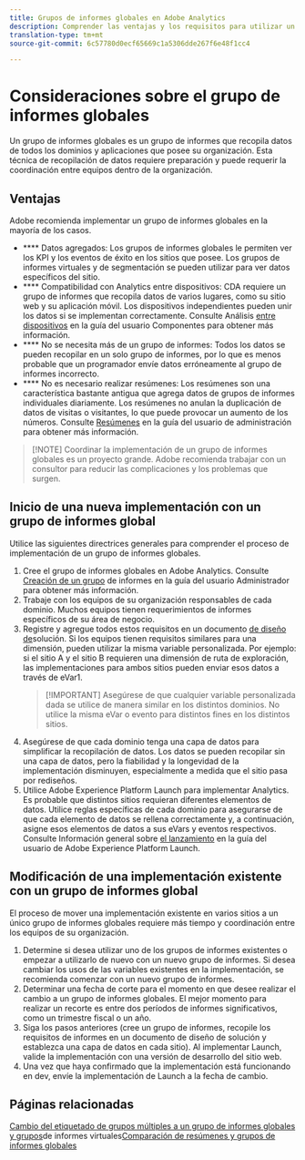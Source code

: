 ```yaml
---
title: Grupos de informes globales en Adobe Analytics
description: Comprender las ventajas y los requisitos para utilizar un grupo de informes globales.
translation-type: tm+mt
source-git-commit: 6c57780d0ecf65669c1a5306dde267f6e48f1cc4

---
```



# Consideraciones sobre el grupo de informes globales

Un grupo de informes globales es un grupo de informes que recopila datos de todos los dominios y aplicaciones que posee su organización. Esta técnica de recopilación de datos requiere preparación y puede requerir la coordinación entre equipos dentro de la organización.

## Ventajas

Adobe recomienda implementar un grupo de informes globales en la mayoría de los casos.

* **** Datos agregados: Los grupos de informes globales le permiten ver los KPI y los eventos de éxito en los sitios que posee. Los grupos de informes virtuales y de segmentación se pueden utilizar para ver datos específicos del sitio.
* **** Compatibilidad con Analytics entre dispositivos: CDA requiere un grupo de informes que recopila datos de varios lugares, como su sitio web y su aplicación móvil. Los dispositivos independientes pueden unir los datos si se implementan correctamente. Consulte Análisis [entre dispositivos](../../components/cda/cda-home.md) en la guía del usuario Componentes para obtener más información.
* **** No se necesita más de un grupo de informes: Todos los datos se pueden recopilar en un solo grupo de informes, por lo que es menos probable que un programador envíe datos erróneamente al grupo de informes incorrecto.
* **** No es necesario realizar resúmenes: Los resúmenes son una característica bastante antigua que agrega datos de grupos de informes individuales diariamente. Los resúmenes no anulan la duplicación de datos de visitas o visitantes, lo que puede provocar un aumento de los números. Consulte [Resúmenes](../../admin/c-manage-report-suites/rollup-report-suite.md) en la guía del usuario de administración para obtener más información.

> [!NOTE] Coordinar la implementación de un grupo de informes globales es un proyecto grande. Adobe recomienda trabajar con un consultor para reducir las complicaciones y los problemas que surgen.

## Inicio de una nueva implementación con un grupo de informes global

Utilice las siguientes directrices generales para comprender el proceso de implementación de un grupo de informes globales.

1. Cree el grupo de informes globales en Adobe Analytics. Consulte [Creación de un grupo](../../admin/admin-console/create-report-suite.md) de informes en la guía del usuario Administrador para obtener más información.
2. Trabaje con los equipos de su organización responsables de cada dominio. Muchos equipos tienen requerimientos de informes específicos de su área de negocio.
3. Registre y agregue todos estos requisitos en un documento [de diseño de](solution-design.md)solución. Si los equipos tienen requisitos similares para una dimensión, pueden utilizar la misma variable personalizada. Por ejemplo: si el sitio A y el sitio B requieren una dimensión de ruta de exploración, las implementaciones para ambos sitios pueden enviar esos datos a través de eVar1.
   > [!IMPORTANT] Asegúrese de que cualquier variable personalizada dada se utilice de manera similar en los distintos dominios. No utilice la misma eVar o evento para distintos fines en los distintos sitios.
4. Asegúrese de que cada dominio tenga una capa de datos para simplificar la recopilación de datos. Los datos se pueden recopilar sin una capa de datos, pero la fiabilidad y la longevidad de la implementación disminuyen, especialmente a medida que el sitio pasa por rediseños.
5. Utilice Adobe Experience Platform Launch para implementar Analytics. Es probable que distintos sitios requieran diferentes elementos de datos. Utilice reglas específicas de cada dominio para asegurarse de que cada elemento de datos se rellena correctamente y, a continuación, asigne esos elementos de datos a sus eVars y eventos respectivos. Consulte Información general sobre [el lanzamiento](https://docs.adobe.com/content/help/en/launch/using/overview.html) en la guía del usuario de Adobe Experience Platform Launch.

## Modificación de una implementación existente con un grupo de informes global

El proceso de mover una implementación existente en varios sitios a un único grupo de informes globales requiere más tiempo y coordinación entre los equipos de su organización.

1. Determine si desea utilizar uno de los grupos de informes existentes o empezar a utilizarlo de nuevo con un nuevo grupo de informes. Si desea cambiar los usos de las variables existentes en la implementación, se recomienda comenzar con un nuevo grupo de informes.
2. Determinar una fecha de corte para el momento en que desee realizar el cambio a un grupo de informes globales. El mejor momento para realizar un recorte es entre dos períodos de informes significativos, como un trimestre fiscal o un año.
3. Siga los pasos anteriores (cree un grupo de informes, recopile los requisitos de informes en un documento de diseño de solución y establezca una capa de datos en cada sitio). Al implementar Launch, valide la implementación con una versión de desarrollo del sitio web.
4. Una vez que haya confirmado que la implementación está funcionando en dev, envíe la implementación de Launch a la fecha de cambio.

## Páginas relacionadas

[Cambio del etiquetado de grupos múltiples a un grupo de informes globales y grupos](../../components/vrs/vrs-considerations.md)de informes virtuales[Comparación de resúmenes y grupos de informes globales](../../admin/c-manage-report-suites/rollup-report-suite.md)